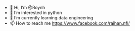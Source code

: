 - 👋 Hi, I’m @Roynh
- 👀 I’m interested in python
- 🌱 I’m currently learning data engineering
- 📫 How to reach me https://www.facebook.com/raihan.nfl/

<!---
Roynh/Roynh is a ✨ special ✨ repository because its `README.md` (this file) appears on your GitHub profile.
You can click the Preview link to take a look at your changes.
--->
